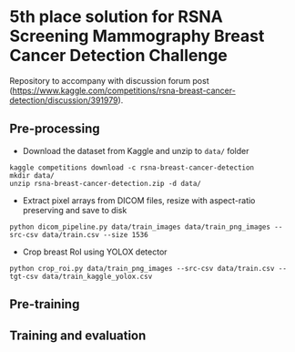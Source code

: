 # 5th place solution for RSNA Screening Mammography Breast Cancer Detection Challenge

Repository to accompany with discussion forum post (https://www.kaggle.com/competitions/rsna-breast-cancer-detection/discussion/391979).

## Pre-processing

* Download the dataset from Kaggle and unzip to `data/` folder
```
kaggle competitions download -c rsna-breast-cancer-detection
mkdir data/
unzip rsna-breast-cancer-detection.zip -d data/
```

* Extract pixel arrays from DICOM files, resize with aspect-ratio preserving and save to disk
```
python dicom_pipeline.py data/train_images data/train_png_images --src-csv data/train.csv --size 1536
```

* Crop breast RoI using YOLOX detector
```
python crop_roi.py data/train_png_images --src-csv data/train.csv --tgt-csv data/train_kaggle_yolox.csv
```

## Pre-training


## Training and evaluation
